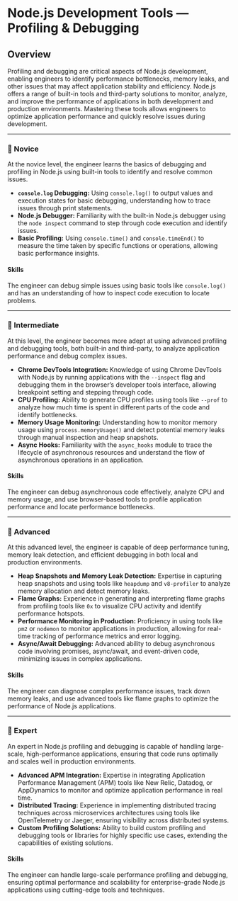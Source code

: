 # Node.js Development Tools — **Profiling & Debugging**

## Overview
Profiling and debugging are critical aspects of Node.js development, enabling engineers to identify performance bottlenecks, memory leaks, and other issues that may affect application stability and efficiency. Node.js offers a range of built-in tools and third-party solutions to monitor, analyze, and improve the performance of applications in both development and production environments. Mastering these tools allows engineers to optimize application performance and quickly resolve issues during development.

---

### 🌱 Novice
At the novice level, the engineer learns the basics of debugging and profiling in Node.js using built-in tools to identify and resolve common issues.

- **`console.log` Debugging:** Using `console.log()` to output values and execution states for basic debugging, understanding how to trace issues through print statements.
- **Node.js Debugger:** Familiarity with the built-in Node.js debugger using the `node inspect` command to step through code execution and identify issues.
- **Basic Profiling:** Using `console.time()` and `console.timeEnd()` to measure the time taken by specific functions or operations, allowing basic performance insights.

#### Skills
The engineer can debug simple issues using basic tools like `console.log()` and has an understanding of how to inspect code execution to locate problems.

---

### 🌿 Intermediate
At this level, the engineer becomes more adept at using advanced profiling and debugging tools, both built-in and third-party, to analyze application performance and debug complex issues.

- **Chrome DevTools Integration:** Knowledge of using Chrome DevTools with Node.js by running applications with the `--inspect` flag and debugging them in the browser’s developer tools interface, allowing breakpoint setting and stepping through code.
- **CPU Profiling:** Ability to generate CPU profiles using tools like `--prof` to analyze how much time is spent in different parts of the code and identify bottlenecks.
- **Memory Usage Monitoring:** Understanding how to monitor memory usage using `process.memoryUsage()` and detect potential memory leaks through manual inspection and heap snapshots.
- **Async Hooks:** Familiarity with the `async_hooks` module to trace the lifecycle of asynchronous resources and understand the flow of asynchronous operations in an application.

#### Skills
The engineer can debug asynchronous code effectively, analyze CPU and memory usage, and use browser-based tools to profile application performance and locate performance bottlenecks.

---

### 🌳 Advanced
At this advanced level, the engineer is capable of deep performance tuning, memory leak detection, and efficient debugging in both local and production environments.

- **Heap Snapshots and Memory Leak Detection:** Expertise in capturing heap snapshots and using tools like `heapdump` and `v8-profiler` to analyze memory allocation and detect memory leaks.
- **Flame Graphs:** Experience in generating and interpreting flame graphs from profiling tools like `0x` to visualize CPU activity and identify performance hotspots.
- **Performance Monitoring in Production:** Proficiency in using tools like `pm2` or `nodemon` to monitor applications in production, allowing for real-time tracking of performance metrics and error logging.
- **Async/Await Debugging:** Advanced ability to debug asynchronous code involving promises, async/await, and event-driven code, minimizing issues in complex applications.

#### Skills
The engineer can diagnose complex performance issues, track down memory leaks, and use advanced tools like flame graphs to optimize the performance of Node.js applications.

---

### 🚀 Expert
An expert in Node.js profiling and debugging is capable of handling large-scale, high-performance applications, ensuring that code runs optimally and scales well in production environments.

- **Advanced APM Integration:** Expertise in integrating Application Performance Management (APM) tools like New Relic, Datadog, or AppDynamics to monitor and optimize application performance in real time.
- **Distributed Tracing:** Experience in implementing distributed tracing techniques across microservices architectures using tools like OpenTelemetry or Jaeger, ensuring visibility across distributed systems.
- **Custom Profiling Solutions:** Ability to build custom profiling and debugging tools or libraries for highly specific use cases, extending the capabilities of existing solutions.

#### Skills
The engineer can handle large-scale performance profiling and debugging, ensuring optimal performance and scalability for enterprise-grade Node.js applications using cutting-edge tools and techniques.
